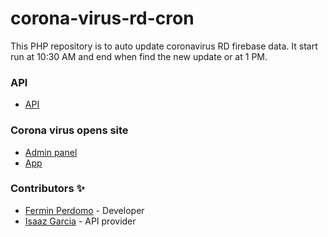 # corona-virus-rd-cron
This PHP repository is to auto update coronavirus RD firebase data. It start run at 10:30 AM and end when find the new update or at 1 PM.

### API

- [API](https://covid-rd.now.sh/api/boletin)
    
### Corona virus opens site
- [Admin panel](https://github.com/masterfermin02/coronavirusrd-admin)
- [App](https://github.com/masterfermin02/coronavirusrd)


### Contributors ✨
- [Fermin Perdomo](https://github.com/masterfermin02) - Developer
- [Isaaz Garcia](https://github.com/isaazgarcia) - API provider

